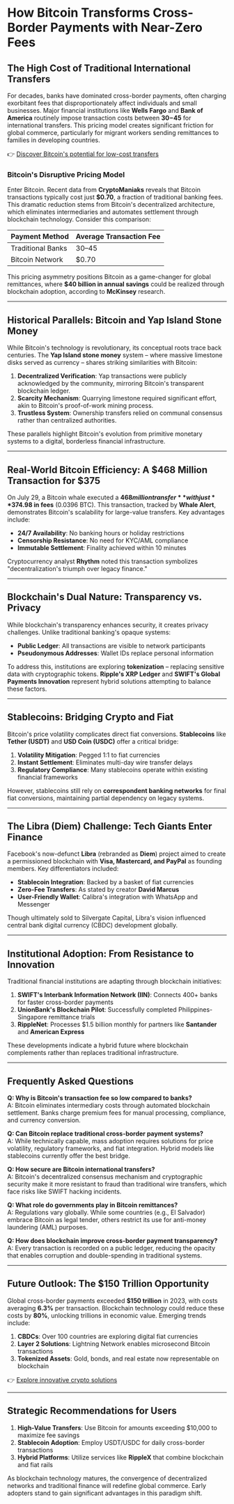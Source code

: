 # How Bitcoin Transforms Cross-Border Payments with Near-Zero Fees  

## The High Cost of Traditional International Transfers  

For decades, banks have dominated cross-border payments, often charging exorbitant fees that disproportionately affect individuals and small businesses. Major financial institutions like **Wells Fargo** and **Bank of America** routinely impose transaction costs between **$30-$45** for international transfers. This pricing model creates significant friction for global commerce, particularly for migrant workers sending remittances to families in developing countries.  

👉 [Discover Bitcoin's potential for low-cost transfers](https://bit.ly/okx-bonus)  

### Bitcoin's Disruptive Pricing Model  

Enter Bitcoin. Recent data from **CryptoManiaks** reveals that Bitcoin transactions typically cost just **$0.70**, a fraction of traditional banking fees. This dramatic reduction stems from Bitcoin's decentralized architecture, which eliminates intermediaries and automates settlement through blockchain technology. Consider this comparison:  

| Payment Method        | Average Transaction Fee |  
|-----------------------|-------------------------|  
| Traditional Banks     | $30–$45                |  
| Bitcoin Network       | $0.70                  |  

This pricing asymmetry positions Bitcoin as a game-changer for global remittances, where **$40 billion in annual savings** could be realized through blockchain adoption, according to **McKinsey** research.  

---

## Historical Parallels: Bitcoin and Yap Island Stone Money  

While Bitcoin's technology is revolutionary, its conceptual roots trace back centuries. The **Yap Island stone money** system – where massive limestone disks served as currency – shares striking similarities with Bitcoin:  

1. **Decentralized Verification**: Yap transactions were publicly acknowledged by the community, mirroring Bitcoin's transparent blockchain ledger.  
2. **Scarcity Mechanism**: Quarrying limestone required significant effort, akin to Bitcoin's proof-of-work mining process.  
3. **Trustless System**: Ownership transfers relied on communal consensus rather than centralized authorities.  

These parallels highlight Bitcoin's evolution from primitive monetary systems to a digital, borderless financial infrastructure.  

---

## Real-World Bitcoin Efficiency: A $468 Million Transaction for $375  

On July 29, a Bitcoin whale executed a **$468 million transfer** with just **$374.98 in fees** (0.0396 BTC). This transaction, tracked by **Whale Alert**, demonstrates Bitcoin's scalability for large-value transfers. Key advantages include:  

- **24/7 Availability**: No banking hours or holiday restrictions  
- **Censorship Resistance**: No need for KYC/AML compliance  
- **Immutable Settlement**: Finality achieved within 10 minutes  

Cryptocurrency analyst **Rhythm** noted this transaction symbolizes "decentralization's triumph over legacy finance."  

---

## Blockchain's Dual Nature: Transparency vs. Privacy  

While blockchain's transparency enhances security, it creates privacy challenges. Unlike traditional banking's opaque systems:  

- **Public Ledger**: All transactions are visible to network participants  
- **Pseudonymous Addresses**: Wallet IDs replace personal information  

To address this, institutions are exploring **tokenization** – replacing sensitive data with cryptographic tokens. **Ripple's XRP Ledger** and **SWIFT's Global Payments Innovation** represent hybrid solutions attempting to balance these factors.  

---

## Stablecoins: Bridging Crypto and Fiat  

Bitcoin's price volatility complicates direct fiat conversions. **Stablecoins** like **Tether (USDT)** and **USD Coin (USDC)** offer a critical bridge:  

1. **Volatility Mitigation**: Pegged 1:1 to fiat currencies  
2. **Instant Settlement**: Eliminates multi-day wire transfer delays  
3. **Regulatory Compliance**: Many stablecoins operate within existing financial frameworks  

However, stablecoins still rely on **correspondent banking networks** for final fiat conversions, maintaining partial dependency on legacy systems.  

---

## The Libra (Diem) Challenge: Tech Giants Enter Finance  

Facebook's now-defunct **Libra** (rebranded as **Diem**) project aimed to create a permissioned blockchain with **Visa, Mastercard, and PayPal** as founding members. Key differentiators included:  

- **Stablecoin Integration**: Backed by a basket of fiat currencies  
- **Zero-Fee Transfers**: As stated by creator **David Marcus**  
- **User-Friendly Wallet**: Calibra's integration with WhatsApp and Messenger  

Though ultimately sold to Silvergate Capital, Libra's vision influenced central bank digital currency (CBDC) development globally.  

---

## Institutional Adoption: From Resistance to Innovation  

Traditional financial institutions are adapting through blockchain initiatives:  

1. **SWIFT's Interbank Information Network (IIN)**: Connects 400+ banks for faster cross-border payments  
2. **UnionBank's Blockchain Pilot**: Successfully completed Philippines-Singapore remittance trials  
3. **RippleNet**: Processes $1.5 billion monthly for partners like **Santander** and **American Express**  

These developments indicate a hybrid future where blockchain complements rather than replaces traditional infrastructure.  

---

## Frequently Asked Questions  

**Q: Why is Bitcoin's transaction fee so low compared to banks?**  
A: Bitcoin eliminates intermediary costs through automated blockchain settlement. Banks charge premium fees for manual processing, compliance, and currency conversion.  

**Q: Can Bitcoin replace traditional cross-border payment systems?**  
A: While technically capable, mass adoption requires solutions for price volatility, regulatory frameworks, and fiat integration. Hybrid models like stablecoins currently offer the best bridge.  

**Q: How secure are Bitcoin international transfers?**  
A: Bitcoin's decentralized consensus mechanism and cryptographic security make it more resistant to fraud than traditional wire transfers, which face risks like SWIFT hacking incidents.  

**Q: What role do governments play in Bitcoin remittances?**  
A: Regulations vary globally. While some countries (e.g., El Salvador) embrace Bitcoin as legal tender, others restrict its use for anti-money laundering (AML) purposes.  

**Q: How does blockchain improve cross-border payment transparency?**  
A: Every transaction is recorded on a public ledger, reducing the opacity that enables corruption and double-spending in traditional systems.  

---

## Future Outlook: The $150 Trillion Opportunity  

Global cross-border payments exceeded **$150 trillion** in 2023, with costs averaging **6.3%** per transaction. Blockchain technology could reduce these costs by **80%**, unlocking trillions in economic value. Emerging trends include:  

1. **CBDCs**: Over 100 countries are exploring digital fiat currencies  
2. **Layer 2 Solutions**: Lightning Network enables microsecond Bitcoin transactions  
3. **Tokenized Assets**: Gold, bonds, and real estate now representable on blockchain  

👉 [Explore innovative crypto solutions](https://bit.ly/okx-bonus)  

---

## Strategic Recommendations for Users  

1. **High-Value Transfers**: Use Bitcoin for amounts exceeding $10,000 to maximize fee savings  
2. **Stablecoin Adoption**: Employ USDT/USDC for daily cross-border transactions  
3. **Hybrid Platforms**: Utilize services like **RippleX** that combine blockchain and fiat rails  

As blockchain technology matures, the convergence of decentralized networks and traditional finance will redefine global commerce. Early adopters stand to gain significant advantages in this paradigm shift.